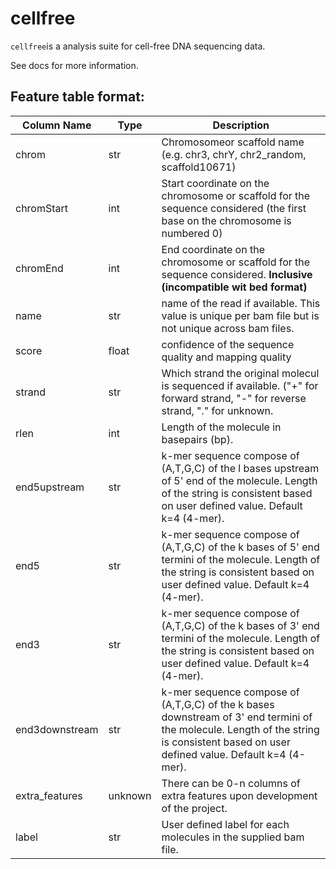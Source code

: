 # cellfree

`cellfree`is a analysis suite for cell-free DNA sequencing data.

See docs for more information.

## Feature table format:

| Column Name | Type | Description |  
| ----------- | ---- | ----------- |
| chrom       | str  | Chromosomeor scaffold name  (e.g. chr3, chrY, chr2_random, scaffold10671) |
| chromStart  | int  | Start coordinate on the chromosome or scaffold for the sequence considered (the first base on the chromosome is numbered 0) |
| chromEnd    | int  | End coordinate on the chromosome or scaffold for the sequence considered. **Inclusive (incompatible wit bed format)** |
| name        | str  | name of the read if available. This value is unique per bam file but is not unique across bam files.  |
| score       | float| confidence of the sequence quality and mapping quality   |
| strand      | str  | Which strand the original molecul is sequenced if available. ("+" for forward strand, "-" for reverse strand, "." for unknown.|
| rlen        | int  | Length of the molecule in basepairs (bp).  |
| end5upstream| str  | k-mer sequence compose of (A,T,G,C) of the l bases upstream of 5' end of the molecule. Length of the string is consistent based on user defined value. Default k=4 (4-mer). |
| end5        | str  | k-mer sequence compose of (A,T,G,C) of the k bases of 5' end termini of the molecule. Length of the string is consistent based on user defined value. Default k=4 (4-mer). |
| end3        | str  | k-mer sequence compose of (A,T,G,C) of the k bases of 3' end termini of the molecule. Length of the string is consistent based on user defined value. Default k=4 (4-mer). |
|end3downstream|str  | k-mer sequence compose of (A,T,G,C) of the k bases downstream of 3' end termini of the molecule. Length of the string is consistent based on user defined value. Default k=4 (4-mer). |
| extra_features | unknown  | There can be 0-n columns of extra features upon development of the project. |
| label    | str     | User defined label for each molecules in the supplied bam file.  |
